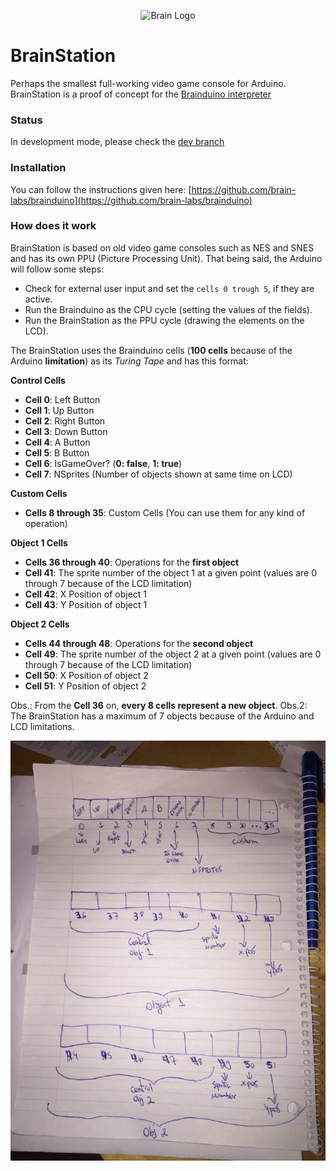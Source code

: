 <p align="center">
	<img alt="Brain Logo" src="https://brain-labs.github.io/brain-visualizer/img/brain.png" width="100" />
</p>

# BrainStation
Perhaps the smallest full-working video game console for Arduino. BrainStation is a proof of concept for the [Brainduino interpreter](https://github.com/brain-labs/brainduino)

### Status
In development mode, please check the [dev branch](https://github.com/brain-labs/brainstation/tree/dev)

### Installation
You can follow the instructions given here: [https://github.com/brain-labs/brainduino](https://github.com/brain-labs/brainduino)

### How does it work
BrainStation is based on old video game consoles such as NES and SNES and has its own PPU (Picture Processing Unit). That being said, the Arduino will follow some steps:

- Check for external user input and set the `cells 0 trough 5`, if they are active.
- Run the Brainduino as the CPU cycle (setting the values of the fields).
- Run the BrainStation as the PPU cycle (drawing the elements on the LCD).

The BrainStation uses the Brainduino cells (__100 cells__ because of the Arduino __limitation__) as its _Turing Tape_ and has this format:

__Control Cells__
- __Cell 0__: Left Button
- __Cell 1__: Up Button
- __Cell 2__: Right Button
- __Cell 3__: Down Button
- __Cell 4__: A Button
- __Cell 5__: B Button
- __Cell 6__: IsGameOver? (__0: false__, __1: true__)
- __Cell 7__: NSprites (Number of objects shown at same time on LCD)

__Custom Cells__
- __Cells 8 through 35__: Custom Cells (You can use them for any kind of operation)

__Object 1 Cells__
- __Cells 36 through 40__: Operations for the __first object__
- __Cell 41__: The sprite number of the object 1 at a given point (values are 0 through 7 because of the LCD limitation)
- __Cell 42__: X Position of object 1
- __Cell 43__: Y Position of object 1

__Object 2 Cells__
- __Cells 44 through 48__: Operations for the __second object__
- __Cell 49__: The sprite number of the object 2 at a given point (values are 0 through 7 because of the LCD limitation)
- __Cell 50__: X Position of object 2
- __Cell 51__: Y Position of object 2

Obs.: From the __Cell 36__ on, __every 8 cells represent a new object__.
Obs.2: The BrainStation has a maximum of 7 objects because of the Arduino and LCD limitations.


<p align="center">
	<img alt="BrainStation" src="./img/brainstation.jpg" />
</p>
